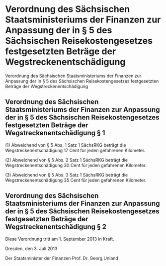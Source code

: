 # Verordnung des Sächsischen Staatsministeriums der Finanzen zur Anpassung der in § 5 des Sächsischen Reisekostengesetzes festgesetzten Beträge der Wegstreckenentschädigung

Verordnung des Sächsischen Staatsministeriums der Finanzen zur Anpassung der in § 5 des Sächsischen Reisekostengesetzes festgesetzten Beträge der Wegstreckenentschädigung

## Verordnung des Sächsischen Staatsministeriums der Finanzen zur Anpassung der in § 5 des Sächsischen Reisekostengesetzes festgesetzten Beträge der Wegstreckenentschädigung § 1

(1) Abweichend von § 5 Abs. 1 Satz 1 
        SächsRKG beträgt die Wegstreckenentschädigung 17 Cent für jeden gefahrenen Kilometer.

(2) Abweichend von § 5 Abs. 2 Satz 1 
        SächsRKG beträgt die Wegstreckenentschädigung 30 Cent für jeden gefahrenen Kilometer.

(3) Abweichend von § 5 Abs. 3 Satz 1 
        SächsRKG beträgt die Wegstreckenentschädigung 35 Cent für jeden gefahrenen Kilometer.


## Verordnung des Sächsischen Staatsministeriums der Finanzen zur Anpassung der in § 5 des Sächsischen Reisekostengesetzes festgesetzten Beträge der Wegstreckenentschädigung § 2

Diese Verordnung tritt am 1. September 2013 in Kraft.

Dresden, den 3. Juli 2013

Der Staatsminister der Finanzen
          Prof. Dr. Georg Unland

